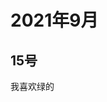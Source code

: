 # 2021年9月

<script setup lang="ts">
import { QTagColors } from 'fake-qq-ui';

</script>

## 15号

<q-window title="Minecraft资源群">

<q-text name="河南第一深情" tag="LV100 舔狗小尚子" :tag-color="QTagColors.purple"
avatar="https://q2.qlogo.cn/headimg_dl?dst_uin=2860986565&spec=100">我喜欢绿的</q-text>

</q-window>
